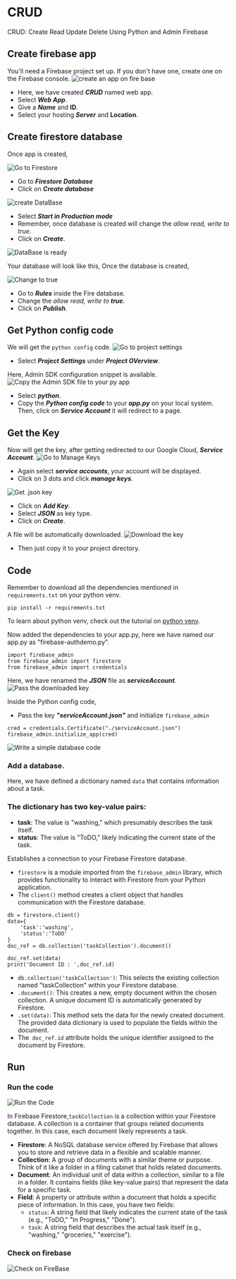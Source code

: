 # CRUD
CRUD: Create Read Update Delete Using Python and Admin Firebase

## Create firebase app
You'll need a Firebase project set up. If you don't have one, create one on the Firebase console.
<img src="https://github.com/iamrajharshit/firebaseCRUD/blob/main/img/create%20an%20app.png" title="create an app on fire base" alt="create an app on fire base" />&nbsp; 

- Here, we have created ***CRUD*** named web app.
- Select ***Web App***.
- Give a ***Name*** and **ID**.
- Select your hosting ***Server*** and **Location**. 

## Create firestore database
Once app is created,


<img src="https://github.com/iamrajharshit/firebaseCRUD/blob/main/img/Firestore%20create%20db.png" title="Go to Firestore" alt="Go to Firestore" />&nbsp; 

- Go to ***Firestore Database***
- Click on ***Create database***


<img src="https://github.com/iamrajharshit/firebaseCRUD/blob/main/img/creating%20db.png" title="create DataBase" alt="create DataBase" />&nbsp;

- Select ***Start in Production mode***
- Remember, once database is created will change the *allow read, write to true*.
- Click on ***Create***.

<img src="https://github.com/iamrajharshit/firebaseCRUD/blob/main/img/database%20is%20ready.png" title="DataBase is ready" alt="DataBase is ready" />&nbsp;

Your database will look like this,
Once the database is created,

<img src="https://github.com/iamrajharshit/firebaseCRUD/blob/main/img/change%20to%20true.png" title="Change to true" alt="Change to true" />&nbsp;

- Go to **_Rules_** inside the Fire database.
- Change the *allow read, write to __true__*.
- Click on *__Publish__*.

## Get Python config code
We will get the `python config` code.
<img src="https://github.com/iamrajharshit/firebaseCRUD/blob/main/img/project%20setting.png" title="Go to project settings" alt="Go to project settings" />&nbsp;

- Select ***Project Settings*** under ***Project OVerview***.

Here, Admin SDK configuration snippet is available.
<img src="https://github.com/iamrajharshit/firebaseCRUD/blob/main/img/copy%20the%20admin%20sdk%20code.png" title="Copy the Admin SDK file to your py app" alt="Copy the Admin SDK file to your py app" />&nbsp;

- Select ***python***.
- Copy the ***Python config code*** to your ***app.py*** on your local system.
Then, click on ***Service Account*** it will redirect to a page.

## Get the Key
Now will get the key, after getting redirected to our Google Cloud, ***Service Account***. 
<img src="https://github.com/iamrajharshit/firebaseCRUD/blob/main/img/manage%20keys.png" title="Go to Manage Keys" alt="Go to Manage Keys" />&nbsp;

- Again select ***service accounts***, your account will be displayed.
- Click on 3 dots and click ***manage keys***.

<img src="https://github.com/iamrajharshit/firebaseCRUD/blob/main/img/get%20json%20key.png" title="Get .json key" alt="Get .json key" />&nbsp;

- Click on **_Add Key_**.
- Select ***JSON*** as key type.
- Click on ***Create***.

A file will be automatically downloaded.
<img src="https://github.com/iamrajharshit/firebaseCRUD/blob/main/img/downloaded%20key.png" title="Download the key" alt="Download the key" />&nbsp;

- Then just copy it to your project directory.

## Code

Remember to download all the dependencies mentioned in `requirements.txt` on your python venv.

```
pip install -r requirements.txt
```
To learn about python venv, check out the tutorial on [python venv](https://youtu.be/Gl88lVQOYAY?si=eS2d1xIaj1JqP9Yd).

Now added the dependencies to your app.py, here we have named our app.py as "firebase-authdemo.py".
```
import firebase_admin
from firebase_admin import firestore
from firebase_admin import credentials
```

Here, we have renamed the ***JSON*** file as ***serviceAccount***.
<img src="https://github.com/iamrajharshit/firebaseCRUD/blob/main/img/pass%20to%20code%20.png" title="Pass the downloaded key" alt="Pass the downloaded key" />&nbsp;

Inside the Python config code, 
- Pass the key ***"serviceAccount.json"*** and initialize `firebase_admin`

```
cred = credentials.Certificate("./serviceAccount.json")
firebase_admin.initialize_app(cred)

```


<img src="https://github.com/iamrajharshit/firebaseCRUD/blob/main/img/database%20code.png" title="Write a simple database code" alt="Write a simple database code" />&nbsp;

### Add a database.
Here, we have defined a dictionary named `data` that contains information about a task.

### The dictionary has two key-value pairs:
- **task**: The value is "washing," which presumably describes the task itself.
- **status**: The value is "ToDO," likely indicating the current state of the task.

Establishes a connection to your Firebase Firestore database.
- `firestore` is a module imported from the `firebase_admin` library, which provides functionality to interact with Firestore from your Python application.
- The `client()` method creates a client object that handles communication with the Firestore database.

```
db = firestore.client()
data={
    'task':'washing',
    'status':'ToDO'
}
doc_ref = db.collection('taskCollection').document()

doc_ref.set(data)
print('Document ID : ',doc_ref.id)
```

- `db.collection('taskCollection')`: This selects the existing collection named "taskCollection" within your Firestore database.
- `.document()`: This creates a new, empty document within the chosen collection. A unique document ID is automatically generated by Firestore.
- `.set(data)`: This method sets the data for the newly created document. The provided data dictionary is used to populate the fields within the document.
- The` doc_ref.id` attribute holds the unique identifier assigned to the document by Firestore.
## Run
### Run the code
<img src="https://github.com/iamrajharshit/firebaseCRUD/blob/main/img/run%20the%20code%20.png" title="Run the code" alt="Run the Code" />&nbsp;

In Firebase Firestore,`taskCollection` is a collection within your Firestore database. A collection is a container that groups related documents together. In this case, each document likely represents a task.

- **Firestore**: A NoSQL database service offered by Firebase that allows you to store and retrieve data in a flexible and scalable manner.
- **Collection**: A group of documents with a similar theme or purpose. Think of it like a folder in a filing cabinet that holds related documents.
- **Document**: An individual unit of data within a collection, similar to a file in a folder. It contains fields (like key-value pairs) that represent the data for a specific task.
- **Field**: A property or attribute within a document that holds a specific piece of information. In this case, you have two fields:
    - `status`: A string field that likely indicates the current state of the task (e.g., "ToDO," "In Progress," "Done").
    - `task`: A string field that describes the actual task itself (e.g., "washing," "groceries," "exercise").

### Check on firebase
<img src="https://github.com/iamrajharshit/firebaseCRUD/blob/main/img/stored%20in%20firebase.png" title="Check on FireBase" alt="Check on FireBase" />&nbsp;
